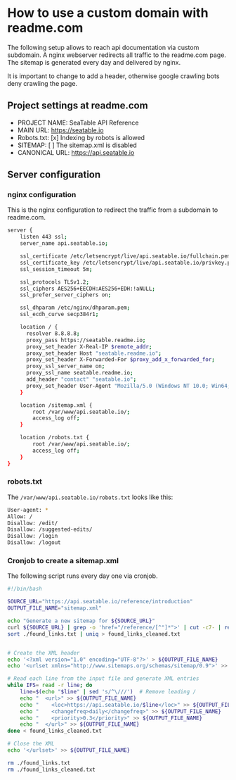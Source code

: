 # How to use a custom domain with readme.com

The following setup allows to reach api documentation via custom subdomain. A nginx webserver redirects all traffic to the readme.com page. The sitemap is generated every day and delivered by nginx.

It is important to change to add a header, otherwise google crawling bots deny crawling the page.

## Project settings at readme.com

- PROJECT NAME: SeaTable API Reference
- MAIN URL: https://seatable.io
- Robots.txt: [x] Indexing by robots is allowed
- SITEMAP: [ ] The sitemap.xml is disabled
- CANONICAL URL: https://api.seatable.io

## Server configuration

### nginx configuration

This is the nginx configuration to redirect the traffic from a subdomain to readme.com.

```bash
server {
    listen 443 ssl;
    server_name api.seatable.io;

    ssl_certificate /etc/letsencrypt/live/api.seatable.io/fullchain.pem;
    ssl_certificate_key /etc/letsencrypt/live/api.seatable.io/privkey.pem;
    ssl_session_timeout 5m;

    ssl_protocols TLSv1.2;
    ssl_ciphers AES256+EECDH:AES256+EDH:!aNULL;
    ssl_prefer_server_ciphers on;

    ssl_dhparam /etc/nginx/dhparam.pem;
    ssl_ecdh_curve secp384r1;

    location / {
      resolver 8.8.8.8;
      proxy_pass https://seatable.readme.io;
      proxy_set_header X-Real-IP $remote_addr;
      proxy_set_header Host "seatable.readme.io";
      proxy_set_header X-Forwarded-For $proxy_add_x_forwarded_for;
      proxy_ssl_server_name on;
      proxy_ssl_name seatable.readme.io;
      add_header "contact" "seatable.io";
      proxy_set_header User-Agent "Mozilla/5.0 (Windows NT 10.0; Win64; x64; rv:109.0) Gecko/20100101 Firefox/119.0";
    }

    location /sitemap.xml {
        root /var/www/api.seatable.io/;
        access_log off;
    }

    location /robots.txt {
        root /var/www/api.seatable.io/;
        access_log off;
    }
}
```

### robots.txt

The `/var/www/api.seatable.io/robots.txt` looks like this:

```bash
User-agent: *
Allow: /
Disallow: /edit/
Disallow: /suggested-edits/
Disallow: /login
Disallow: /logout
```

### Cronjob to create a sitemap.xml

The following script runs every day one via cronjob.

```bash
#!/bin/bash

SOURCE_URL="https://api.seatable.io/reference/introduction"
OUTPUT_FILE_NAME="sitemap.xml"

echo "Generate a new sitemap for ${SOURCE_URL}"
curl ${SOURCE_URL} | grep -o 'href="/reference/[^"]*">' | cut -c7- | rev | cut -c3- | rev > ./found_links.txt
sort ./found_links.txt | uniq > found_links_cleaned.txt


# Create the XML header
echo '<?xml version="1.0" encoding="UTF-8"?>' > ${OUTPUT_FILE_NAME}
echo '<urlset xmlns="http://www.sitemaps.org/schemas/sitemap/0.9">' >> ${OUTPUT_FILE_NAME}

# Read each line from the input file and generate XML entries
while IFS= read -r line; do
    line=$(echo "$line" | sed 's/^\///')  # Remove leading /
    echo "  <url>" >> ${OUTPUT_FILE_NAME}
    echo "    <loc>https://api.seatable.io/$line</loc>" >> ${OUTPUT_FILE_NAME}
    echo "    <changefreq>daily</changefreq>" >> ${OUTPUT_FILE_NAME}
    echo "    <priority>0.3</priority>" >> ${OUTPUT_FILE_NAME}
    echo "  </url>" >> ${OUTPUT_FILE_NAME}
done < found_links_cleaned.txt

# Close the XML
echo '</urlset>' >> ${OUTPUT_FILE_NAME}

rm ./found_links.txt
rm ./found_links_cleaned.txt
```
